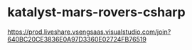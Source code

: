 # katalyst-mars-rovers-csharp

https://prod.liveshare.vsengsaas.visualstudio.com/join?640BC20CE3836E0A97D3360E02724FB76519
